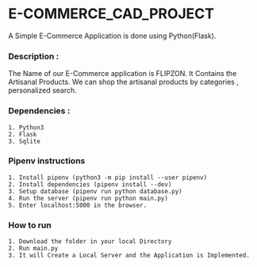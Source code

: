 # E-COMMERCE_CAD_PROJECT
A Simple E-Commerce Application is done using Python(Flask).

<h3>Description :</h3>
	The Name of our E-Commerce application is FLIPZON. It Contains the Artisanal Products. 
 We can shop the artisanal products by categories , personalized search. 

 <h3>Dependencies :</h3>
 	
  	1. Python3
	2. Flask
	3. Sqlite

<h3> Pipenv instructions </h3>

	1. Install pipenv (python3 -m pip install --user pipenv)
	2. Install dependencies (pipenv install --dev)
	3. Setup database (pipenv run python database.py)
	4. Run the server (pipenv run python main.py)
	5. Enter localhost:5000 in the browser.
 
<h3>How to run </h3>

	1. Download the folder in your local Directory  
	2. Run main.py
	3. It will Create a Local Server and the Application is Implemented.
